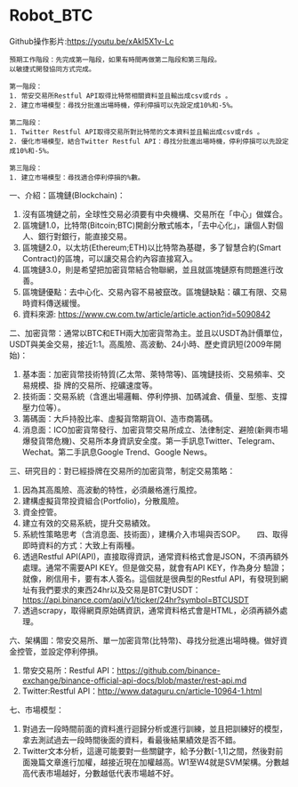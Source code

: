 # Robot_BTC

Github操作影片:https://youtu.be/xAkl5X1v-Lc

    預期工作階段：先完成第一階段，如果有時間再做第二階段和第三階段。
    以敏捷式開發協同方式完成。

    第一階段：
    1. 幣安交易所Restful API取得比特幣相關資料並且輸出成csv或rds 。
    2. 建立市場模型：尋找分批進出場時機，停利停損可以先設定成10%和-5%。

    第二階段：
    1. Twitter Restful API取得交易所對比特幣的文本資料並且輸出成csv或rds 。
    2. 優化市場模型，結合Twitter Restful API：尋找分批進出場時機，停利停損可以先設定成10%和-5%。

    第三階段：
    1. 建立市場模型：尋找適合停利停損的%數。

一、介紹：區塊鏈(Blockchain)：
1. 沒有區塊鏈之前，全球性交易必須要有中央機構、交易所在「中心」做媒合。
2. 區塊鏈1.0，比特幣(Bitcoin;BTC)開創分散式帳本，「去中心化」，讓個人對個人、銀行對銀行，能直接交易。
3. 區塊鏈2.0，以太坊(Ethereum;ETH)以比特幣為基礎，多了智慧合約(Smart Contract)的區塊，可以讓交易合約內容直接寫入。
4. 區塊鏈3.0，則是希望把加密貨幣結合物聯網，並且就區塊鏈原有問題進行改善。
5. 區塊鏈優點：去中心化、交易內容不易被竄改。區塊鏈缺點：礦工有限、交易時資料傳送緩慢。
6. 資料來源: https://www.cw.com.tw/article/article.action?id=5090842

二、加密貨幣：通常以BTC和ETH兩大加密貨幣為主。並且以USDT為計價單位，USDT與美金交易，接近1:1。高風險、高波動、24小時、歷史資訊短(2009年開始)：
1. 基本面：加密貨幣技術特質(乙太幣、萊特幣等)、區塊鏈技術、交易頻率、交易規模、掛
牌的交易所、挖礦速度等。
2. 技術面：交易系統（含進出場邏輯、停利停損、加碼減倉、價量、型態、支撐壓力位等）。 
3. 籌碼面：大戶持股比率、虛擬貨幣期貨OI、造市商籌碼。
4. 消息面：ICO加密貨幣發行、加密貨幣交易所成立、法律制定、避險(新興市場爆發貨幣危機)、交易所本身資訊安全度。第一手訊息Twitter、Telegram、Wechat。第二手訊息Google Trend、Google News。

三、研究目的：對已經掛牌在交易所的加密貨幣，制定交易策略：
1. 因為其高風險、高波動的特性，必須嚴格進行風控。
2. 建構虛擬貨幣投資組合(Portfolio)，分散風險。
3. 資金控管。
4. 建立有效的交易系統，提升交易績效。
5. 系統性策略思考（含消息面、技術面），建構介入市場與否SOP。
 
四、取得即時資料的方式：大致上有兩種。
1. 透過Restful API(API)，直接取得資訊，通常資料格式會是JSON，不須再額外處理。通常不需要API KEY。但是做交易，就會有API KEY，作為身分
驗證；就像，刷信用卡，要有本人簽名。這個就是很典型的Restful API，有發現到網址有我們要求的東西24hr以及交易是BTC對USDT：https://api.binance.com/api/v1/ticker/24hr?symbol=BTCUSDT
2. 透過scrapy，取得網頁原始碼資訊，通常資料格式會是HTML，必須再額外處理。



六、架構圖：幣安交易所、單一加密貨幣(比特幣)、尋找分批進出場時機。做好資金控管，並設定停利停損。
1. 幣安交易所：Restful API：https://github.com/binance-exchange/binance-official-api-docs/blob/master/rest-api.md
2. Twitter:Restful API：http://www.dataguru.cn/article-10964-1.html



七、市場模型：
1. 對過去一段時間前面的資料進行迴歸分析或進行訓練，並且把訓練好的模型，拿去測試過去一段時間後面的資料，看最後結果績效是否不錯。
2. Twitter文本分析，這邊可能要對一些關鍵字，給予分數[-1,1]之間，然後對前面幾篇文章進行加權，越接近現在加權越高。W1至W4就是SVM架構。分數越高代表市場越好，分數越低代表市場越不好。






